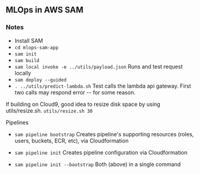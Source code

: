 ## MLOps in AWS SAM

### Notes

* Install SAM
* `cd mlops-sam-app`
* `sam init`
* `sam build`
* `sam local invoke -e ../utils/payload.json` Runs and test request locally
* `sam deploy --guided`
* `. ../utils/predict-lambda.sh`  Test calls the lambda api gateway. First two calls may respond error -- for some reason.


If building on Cloud9, good idea to resize disk space by using utils/resize.sh.
`utils/resize.sh 30`

Pipelines
* `sam pipeline bootstrap` Creates pipeline's supporting resources (roles, users, buckets, ECR, etc), via Cloudformation
* `sam pipeline init` Creates pipeline configuration via Cloudformation

* `sam pipeline init --bootstrap` Both (above) in a single command

